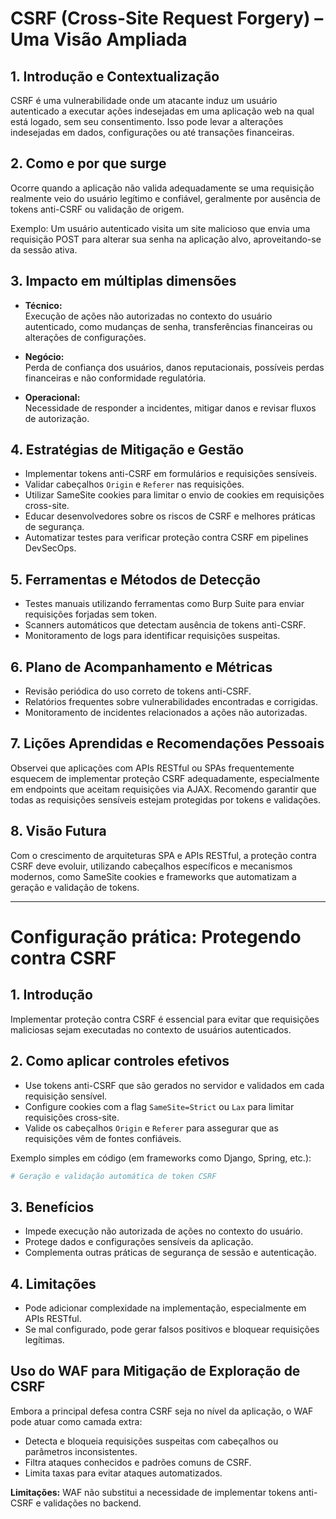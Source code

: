 # CSRF (Cross-Site Request Forgery) – Uma Visão Ampliada

## 1. Introdução e Contextualização  
CSRF é uma vulnerabilidade onde um atacante induz um usuário autenticado a executar ações indesejadas em uma aplicação web na qual está logado, sem seu consentimento. Isso pode levar a alterações indesejadas em dados, configurações ou até transações financeiras.

## 2. Como e por que surge  
Ocorre quando a aplicação não valida adequadamente se uma requisição realmente veio do usuário legítimo e confiável, geralmente por ausência de tokens anti-CSRF ou validação de origem.

Exemplo: Um usuário autenticado visita um site malicioso que envia uma requisição POST para alterar sua senha na aplicação alvo, aproveitando-se da sessão ativa.

## 3. Impacto em múltiplas dimensões

- **Técnico:**  
  Execução de ações não autorizadas no contexto do usuário autenticado, como mudanças de senha, transferências financeiras ou alterações de configurações.

- **Negócio:**  
  Perda de confiança dos usuários, danos reputacionais, possíveis perdas financeiras e não conformidade regulatória.

- **Operacional:**  
  Necessidade de responder a incidentes, mitigar danos e revisar fluxos de autorização.

## 4. Estratégias de Mitigação e Gestão

- Implementar tokens anti-CSRF em formulários e requisições sensíveis.  
- Validar cabeçalhos `Origin` e `Referer` nas requisições.  
- Utilizar SameSite cookies para limitar o envio de cookies em requisições cross-site.  
- Educar desenvolvedores sobre os riscos de CSRF e melhores práticas de segurança.  
- Automatizar testes para verificar proteção contra CSRF em pipelines DevSecOps.

## 5. Ferramentas e Métodos de Detecção

- Testes manuais utilizando ferramentas como Burp Suite para enviar requisições forjadas sem token.  
- Scanners automáticos que detectam ausência de tokens anti-CSRF.  
- Monitoramento de logs para identificar requisições suspeitas.

## 6. Plano de Acompanhamento e Métricas

- Revisão periódica do uso correto de tokens anti-CSRF.  
- Relatórios frequentes sobre vulnerabilidades encontradas e corrigidas.  
- Monitoramento de incidentes relacionados a ações não autorizadas.

## 7. Lições Aprendidas e Recomendações Pessoais

Observei que aplicações com APIs RESTful ou SPAs frequentemente esquecem de implementar proteção CSRF adequadamente, especialmente em endpoints que aceitam requisições via AJAX. Recomendo garantir que todas as requisições sensíveis estejam protegidas por tokens e validações.

## 8. Visão Futura

Com o crescimento de arquiteturas SPA e APIs RESTful, a proteção contra CSRF deve evoluir, utilizando cabeçalhos específicos e mecanismos modernos, como SameSite cookies e frameworks que automatizam a geração e validação de tokens.

---

# Configuração prática: Protegendo contra CSRF

## 1. Introdução  
Implementar proteção contra CSRF é essencial para evitar que requisições maliciosas sejam executadas no contexto de usuários autenticados.

## 2. Como aplicar controles efetivos

- Use tokens anti-CSRF que são gerados no servidor e validados em cada requisição sensível.  
- Configure cookies com a flag `SameSite=Strict` ou `Lax` para limitar requisições cross-site.  
- Valide os cabeçalhos `Origin` e `Referer` para assegurar que as requisições vêm de fontes confiáveis.

Exemplo simples em código (em frameworks como Django, Spring, etc.):

```python
# Geração e validação automática de token CSRF

```

## 3. Benefícios

- Impede execução não autorizada de ações no contexto do usuário.  
- Protege dados e configurações sensíveis da aplicação.  
- Complementa outras práticas de segurança de sessão e autenticação.

## 4. Limitações

- Pode adicionar complexidade na implementação, especialmente em APIs RESTful.  
- Se mal configurado, pode gerar falsos positivos e bloquear requisições legítimas.

## Uso do WAF para Mitigação de Exploração de CSRF

Embora a principal defesa contra CSRF seja no nível da aplicação, o WAF pode atuar como camada extra:

- Detecta e bloqueia requisições suspeitas com cabeçalhos ou parâmetros inconsistentes.  
- Filtra ataques conhecidos e padrões comuns de CSRF.  
- Limita taxas para evitar ataques automatizados.

**Limitações:** WAF não substitui a necessidade de implementar tokens anti-CSRF e validações no backend.
